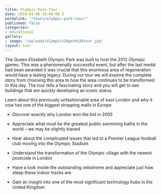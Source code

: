 ```yaml
---
title: Olympic Park Tour
date: 2019-03-06 14:40:00 Z
permalink: "/tours/olympic-park-tour/"
published: false
categories:
- educational
gallery:
- image: "/uploads/olympic%20park%20tour.jpg"
layout: tour
---
```


The Queen Elizabeth Olympic Park was built to host the 2012 Olympic games.  This was a phenomenally successful event, but after the last medal had been awarded it was crucial that this enormous area of regeneration would have a lasting legacy.  During our tour we will explore the complete story from choosing this area to how the area continues to be transformed to this day.  The tour tells a fascinating story and you will get to see buildings that are quickly developing an iconic status. 

 

Learn about this previously unfashionable area of east London and why it now has one of the biggest shopping malls in Europe 

* Discover exactly why London won the bid in 2005 

* Appreciate what must be the greatest public swimming baths in the world – we may be slightly biased 

* Hear about the complicated issues that led to a Premier League football club moving into the Olympic Stadium 

* Understand the transformation of the Olympic village with the newest postcode in London 

* Have a look inside the outstanding velodrome and appreciate just how steep these indoor tracks are 

* Gain an insight into one of the most significant technology hubs in the United Kingdom 